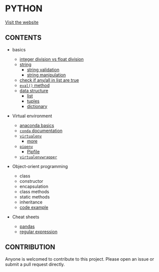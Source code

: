 # PYTHON

[Visit the website](https://flaviaouyang.github.io/python/)

## CONTENTS

- basics

  - [integer division vs float division](https://github.com/flaviaouyang/python/blob/master/basics/div.py)
  - [string](./basics//string)
    - [string validation](https://github.com/flaviaouyang/python/blob/master/basics/string/string_validation.py)
    - [string manipulation](https://github.com/flaviaouyang/python/blob/master/basics/string/string_manipulation.py)
  - [check if any/all in list are true](https://github.com/flaviaouyang/python/blob/master/basics/check_truth.py)
  - [`eval()` method](./basics/eval-method/eval.md)
  - [data structure](./basics/data-structure/comparison.md)
    - [list](https://github.com/flaviaouyang/python/blob/master/basics/data-structure/list.py)
    - [tuples](https://github.com/flaviaouyang/python/blob/master/basics/data-structure/tuples.py)
    - [dictionary](https://github.com/flaviaouyang/python/blob/master/basics/data-structure/dictionary.py)

- Virtual environment

  - [anaconda basics](./virtual-environment/anaconda.md)
  - [`conda` documentation](./virtual-environment/conda.md)
  - [`virtualenv`](./virtual-environment/virtualenv/virtualenv.md)
    - [more](./virtual-environment/virtualenv/virtualenv-more.md)
  - [`pipenv`](./virtual-environment//pipenv-example/shell_scripts.md)
    - [Pipfile](./virtual-environment/pipenv-example/Pipfile)
  - [`virtualenvwrapper`](./virtual-environment/virtualenvwrapper.md)

- Object-orient programming

  - class
  - constructor
  - encapsulation
  - class methods
  - static methods
  - inheritance
  - [code example](./object-oriented-programming/Dog.py)

- Cheat sheets
  - [pandas](./cheat-sheet/pandas.pdf)
  - [regular expression](./cheat-sheet/regex.md)

## CONTRIBUTION

Anyone is welcomed to contribute to this project. Please open an issue or submit a pull request directly.
